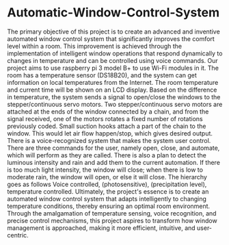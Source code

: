 # Automatic-Window-Control-System
The primary objective of this project is to create an advanced and
inventive automated window control system that significantly improves
the comfort level within a room. This improvement is achieved through
the implementation of intelligent window operations that respond
dynamically to changes in temperature and can be controlled using
voice commands.
Our project aims to use raspberry pi 3 model B+ to use Wi-Fi modules
in it. The room has a temperature sensor (DS18B20), and the system can
get information on local temperatures from the Internet. The room
temperature and current time will be shown on an LCD display. Based
on the difference in temperature, the system sends a signal to open/close
the windows to the stepper/continuous servo motors. Two
stepper/continuous servo motors are attached at the ends of the window
connected by a chain, and from the signal received, one of the motors
rotates a fixed number of rotations previously coded. Small suction
hooks attach a part of the chain to the window. This would let air flow
happen/stop, which gives desired output.
There is a voice-recognized system that makes the system user control.
There are three commands for the user, namely open, close, and
automate, which will perform as they are called. There is also a plan to
detect the luminous intensity and rain and add them to the current
automation. If there is too much light intensity, the window will close;
when there is low to moderate rain, the window will open, or else it will
close. The hierarchy goes as follows Voice controlled, (photosensitive),
(precipitation level), temperature controlled.
Ultimately, the project's essence is to create an automated window
control system that adapts intelligently to changing temperature
conditions, thereby ensuring an optimal room environment. Through the
amalgamation of temperature sensing, voice recognition, and precise
control mechanisms, this project aspires to transform how window
management is approached, making it more efficient, intuitive, and
user-centric.
